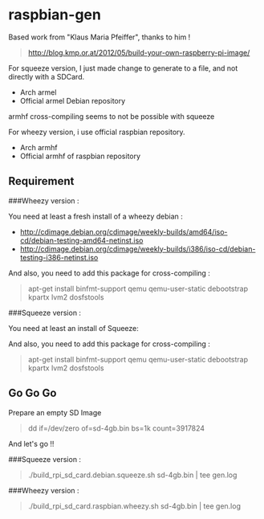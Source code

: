 raspbian-gen
============

Based work from "Klaus Maria Pfeiffer", thanks to him !
> http://blog.kmp.or.at/2012/05/build-your-own-raspberry-pi-image/

For squeeze version, I just made change to generate to a file, and not directly with a SDCard. 

* Arch armel
* Official armel Debian repository

armhf cross-compiling seems to not be possible with squeeze

For wheezy version, i use official raspbian repository.

* Arch armhf
* Official armhf of raspbian repository

Requirement
-----------

###Wheezy version :

You need at least a fresh install of a wheezy debian :

* http://cdimage.debian.org/cdimage/weekly-builds/amd64/iso-cd/debian-testing-amd64-netinst.iso
* http://cdimage.debian.org/cdimage/weekly-builds/i386/iso-cd/debian-testing-i386-netinst.iso

And also, you need to add this package for cross-compiling :

> apt-get install binfmt-support qemu qemu-user-static debootstrap kpartx lvm2 dosfstools

###Squeeze version :

You need at least an install of Squeeze:

And also, you need to add this package for cross-compiling :

> apt-get install binfmt-support qemu qemu-user-static debootstrap kpartx lvm2 dosfstools

Go Go Go
--------

Prepare an empty SD Image

> dd if=/dev/zero of=sd-4gb.bin bs=1k count=3917824

And let's go !! 

###Squeeze version :

> ./build_rpi_sd_card.debian.squeeze.sh sd-4gb.bin | tee gen.log

###Wheezy version :

> ./build_rpi_sd_card.raspbian.wheezy.sh sd-4gb.bin | tee gen.log
